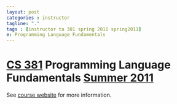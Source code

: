 ```yaml
---
layout: post
categories : instructor
tagline: "."
tags : [instructor ta 381 spring 2011 spring2011]
e: Programming Language Fundamentals
---
```


# [CS 381](http://classes.engr.oregonstate.edu/eecs/summer2011/cs381/) Programming Language Fundamentals [Summer 2011](http://classes.engr.oregonstate.edu/eecs/summer2011/)

See [course website](https://web.engr.oregonstate.edu/~gopinatr/wiki/index.php?n=Main.HomePage) for more information.
